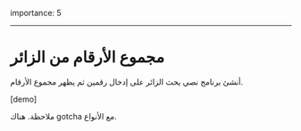 importance: 5

---

# مجموع الأرقام من الزائر

أنشئ برنامج نصي يحث الزائر على إدخال رقمين ثم يظهر مجموع الأرقام.

[demo]

ملاحظة. هناك  gotcha مع الأنواع.

